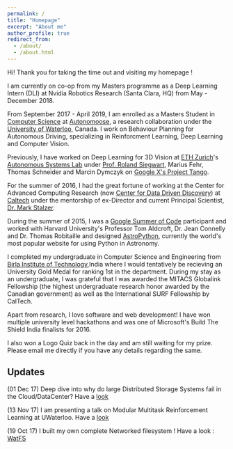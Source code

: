 ```yaml
---
permalink: /
title: "Homepage"
excerpt: "About me"
author_profile: true
redirect_from: 
  - /about/
  - /about.html
---
```


Hi! Thank you for taking the time out and visiting my homepage !

I am currently on co-op from my Masters programme as a Deep Learning Intern (DLI) at Nvidia Robotics Research (Santa Clara, HQ)  from May - December 2018.  

From September 2017 - April 2019, I am enrolled as a Masters Student in [Computer Science](https://cs.uwaterloo.ca/) at [Autonomoose](http://www.autonomoose.net/), a research collaboration under the [University of Waterloo](https://uwaterloo.ca/), Canada. I work on Behaviour Planning for Autonomous Driving, specializing in Reinforcment Learning, Deep Learning and Computer Vision.

Previously, I have worked on Deep Learning for 3D Vision at [ETH Zurich](https://www.ethz.ch/en.html)'s [Autonomous Systems Lab](http://www.asl.ethz.ch/) under [Prof. Roland Siegwart](http://www.asl.ethz.ch/the-lab/people/person-detail.html?persid=29981), Marius Fehr, Thomas Schneider and Marcin Dymczyk on [Google X's Project Tango](https://get.google.com/tango/).

For the summer of 2016, I had the great fortune of working at the Center for Advanced Computing Research (now [Center for Data  Driven Discovery](http://cd3.caltech.edu/)) at [Caltech](http://www.caltech.edu/) under the mentorship of ex-Director and current Principal Scientist, [Dr. Mark Stalzer](https://www.linkedin.com/in/mark-stalzer-97254a/).


During the summer of 2015, I was a [Google Summer of Code](https://developers.google.com/open-source/gsoc/) participant and worked with Harvard University's Professor Tom Aldcroft, Dr. Jean Connelly and Dr. Thomas Robitaille and designed [AstroPython](http://astropython.org), currently the world's most popular website for using Python in Astronomy. 


I completed my undergraduate in Computer Science and Engineering from [Birla Institute of Technology](https://bitmesra.ac.in/),India where I would tentatively be recieving an University Gold Medal for ranking 1st in the department. During my stay as an undergraduate, I was grateful that I was awarded the MITACS Globalink Fellowship (the highest undergraduate research honor awarded by the Canadian government) as well as the International SURF Fellowship by CalTech. 

Apart from research, I love software and web development! I have won multiple university level hackathons and was one of Microsoft's Build The Shield India finalists for 2016.

I also won a Logo  Quiz back in the day and am still waiting for my prize. Please email me directly if you have any details regarding the same.

## Updates
(01 Dec 17) Deep dive into why do large Distributed Storage Systems fail in the Cloud/DataCenter? Have a [look](http://bit.do/amanStorage)

(13 Nov 17) I am presenting a talk on Modular Multitask Reinforcement Learning at UWaterloo. Have a [look](https://wiki.math.uwaterloo.ca/statwiki/index.php?title=Modular_Multitask_Reinforcement_Learning_with_Policy_Sketches)


(19 Oct 17) I built my own complete Networked filesystem ! Have a look : [WatFS](http://bit.do/WatFS) 
